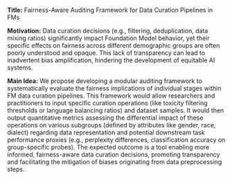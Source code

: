 **Title:** Fairness-Aware Auditing Framework for Data Curation Pipelines in FMs

**Motivation:** Data curation decisions (e.g., filtering, deduplication, data mixing ratios) significantly impact Foundation Model behavior, yet their specific effects on fairness across different demographic groups are often poorly understood and opaque. This lack of transparency can lead to inadvertent bias amplification, hindering the development of equitable AI systems.

**Main Idea:** We propose developing a modular auditing framework to systematically evaluate the fairness implications of individual stages within FM data curation pipelines. This framework would allow researchers and practitioners to input specific curation operations (like toxicity filtering thresholds or language balancing ratios) and dataset samples. It would then output quantitative metrics assessing the differential impact of these operations on various subgroups (defined by attributes like gender, race, dialect) regarding data representation and potential downstream task performance proxies (e.g., perplexity differences, classification accuracy on group-specific probes). The expected outcome is a tool enabling more informed, fairness-aware data curation decisions, promoting transparency and facilitating the mitigation of biases originating from data preprocessing steps.